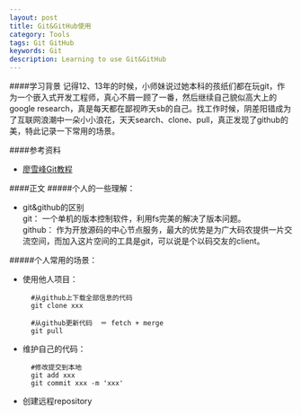 ```yaml
---
layout: post
title: Git&GitHub使用
category: Tools
tags: Git GitHub
keywords: Git
description: Learning to use Git&GitHub
---
```


####学习背景
记得12、13年的时候，小师妹说过她本科的孩纸们都在玩git，作为一个嵌入式开发工程师，真心不屑一顾了一番，然后继续自己貌似高大上的google research，真是每天都在鄙视昨天sb的自己。找工作时候，阴差阳错成为了互联网浪潮中一朵小小浪花，天天search、clone、pull，真正发现了github的美，特此记录一下常用的场景。

####参考资料  

- [廖雪峰Git教程](http://www.liaoxuefeng.com/wiki/0013739516305929606dd18361248578c67b8067c8c017b000)


####正文
#####个人的一些理解：

- git&github的区别  
	git：		一个单机的版本控制软件，利用fs完美的解决了版本问题。  
	github：	作为开放源码的中心节点服务，最大的优势是为广大码农提供一片交流空间，而加入这片空间的工具是git，可以说是个以码交友的client。

#####个人常用的场景：  

- 使用他人项目：

		#从github上下载全部信息的代码
		git clone xxx   
	
		#从github更新代码  ＝ fetch + merge
		git pull
	
- 维护自己的代码：
		
		#修改提交到本地
		git add xxx
		git commit xxx -m 'xxx'
	
- 创建远程repository
		
		
	
	
	
	